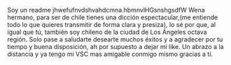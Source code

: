 Soy un readme
jhwefufnvdshvahdcmna.hbmnvlHGsnshgsdfW
Wena hermano, para ser de chile tienes una dicción espectacular,(me entiende todo lo que quieres transmitir de forma
 clara y presiza), lo sé por que, al igual que tú, también soy chileno de la ciudad de Los Ángeles octava región. Solo 
 pase a saludarte desearte muchos éxitos y a agradecer por tu tiempo y buena disposición, ah por supuesto a dejar mi 
 like. Un abrazo a la distancia y ya tengo mi VSC mas amigable conmigo mismo gracias a tí. 
